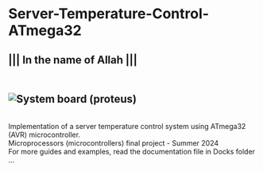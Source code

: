 # Server-Temperature-Control-ATmega32 
||| In the name of Allah |||</br> </br>
----------------------------
![System board (proteus)](https://github.com/user-attachments/assets/ae1eeb91-701d-4d43-a2e4-07f00f3e4659) 
----------------------------
<br/> Implementation of a server temperature control system using ATmega32 (AVR) microcontroller.</br > 
Microprocessors (microcontrollers) final project - Summer 2024</br > 
For more guides and examples, read the documentation file in Docks folder ...
